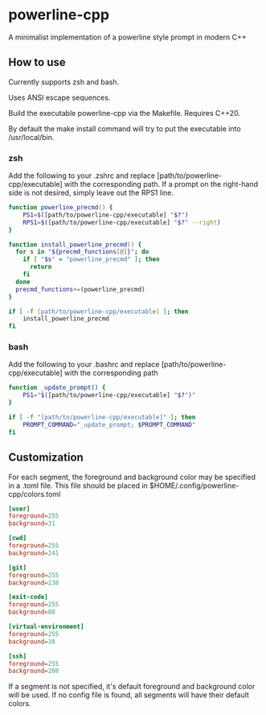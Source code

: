 # powerline-cpp
A minimalist implementation of a powerline style prompt in modern C++

## How to use
Currently supports zsh and bash.

Uses ANSI escape sequences.

Build the executable powerline-cpp via the Makefile. Requires C++20.

By default the make install command will try to put the executable into /usr/local/bin.

### zsh
Add the following to your .zshrc and replace [path/to/powerline-cpp/executable] with the corresponding path.
If a prompt on the right-hand side is not desired, simply leave out the
RPS1 line.
```zsh
function powerline_precmd() {
    PS1=$([path/to/powerline-cpp/executable] "$?")
    RPS1=$([path/to/powerline-cpp/executable] "$?" --right)
}

function install_powerline_precmd() {
  for s in "${precmd_functions[@]}"; do
    if [ "$s" = "powerline_precmd" ]; then
      return
    fi
  done
  precmd_functions+=(powerline_precmd)
}

if [ -f [path/to/powerline-cpp/executable] ]; then
    install_powerline_precmd
fi
```

### bash
Add the following to your .bashrc and replace [path/to/powerline-cpp/executable] with the corresponding path
```bash
function _update_prompt() {
    PS1="$([path/to/powerline-cpp/executable] "$?")"
}

if [ -f "[path/to/powerline-cpp/executable]" ]; then
    PROMPT_COMMAND="_update_prompt; $PROMPT_COMMAND"
fi
```

## Customization
For each segment, the foreground and background color may be specified in a .toml
file. This file should be placed in $HOME/.config/powerline-cpp/colors.toml
```toml
[user]
foreground=255
background=31

[cwd]
foreground=255
background=241

[git]
foreground=255
background=238

[exit-code]
foreground=255
background=88

[virtual-environment]
foreground=255
background=38

[ssh]
foreground=255
background=208
```
If a segment is not specified, it's default foreground and background color
will be used. If no config file is found, all segments will have their default colors.
